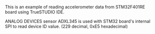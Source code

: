This is an example of reading accelerometer data from STM32F401RE board using TrueSTUDIO IDE.

ANALOG DEVICES sensor ADXL345 is used with STM32 board's internal SPI to read device ID value. (229 decimal, 0xE5 hexadecimal) 
